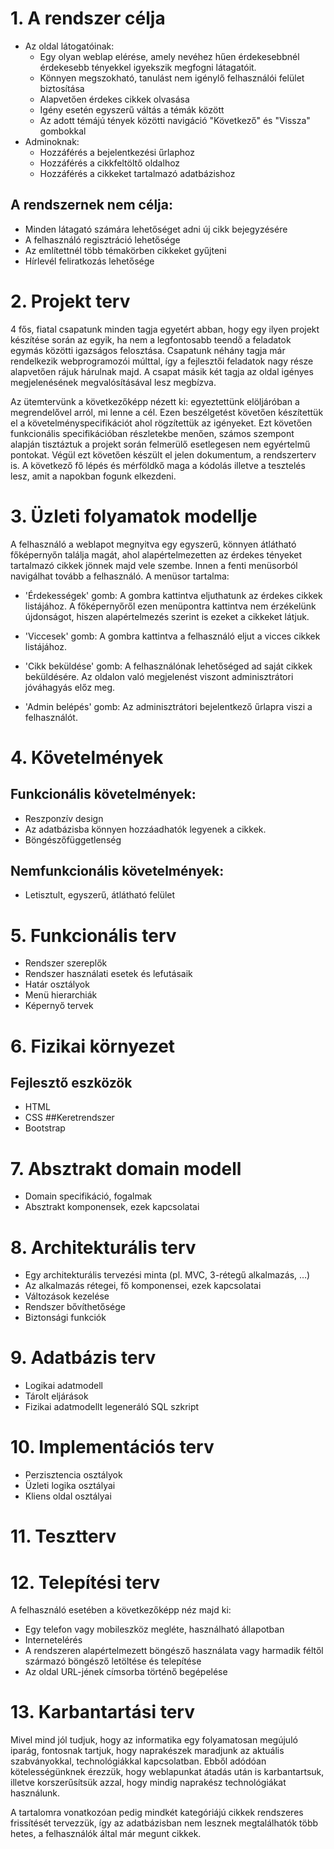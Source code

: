 # 1. A rendszer célja
- Az oldal látogatóinak:
    - Egy olyan weblap elérése, amely nevéhez hűen érdekesebbnél érdekesebb tényekkel igyekszik megfogni látagatóit.
    - Könnyen megszokható, tanulást nem igénylő felhasználói felület biztosítása
    - Alapvetően érdekes cikkek olvasása
    - Igény esetén egyszerű váltás a témák között
    - Az adott témájú tények közötti navigáció "Következő" és "Vissza" gombokkal
- Adminoknak:
    - Hozzáférés a bejelentkezési űrlaphoz 
    - Hozzáférés a cikkfeltöltő oldalhoz
    - Hozzáférés a cikkeket tartalmazó adatbázishoz
    
## A rendszernek nem célja:
   - Minden látagató számára lehetőséget adni új cikk bejegyzésére
   - A felhasználó regisztráció lehetősége
   - Az említettnél több témakörben cikkeket gyűjteni
   - Hírlevél feliratkozás lehetősége

# 2. Projekt terv

4 fős, fiatal csapatunk minden tagja egyetért abban, hogy egy ilyen projekt készítése során az egyik, ha 
nem a legfontosabb teendő a feladatok egymás közötti igazságos felosztása. Csapatunk néhány tagja már rendelkezik
webprogramozói múlttal, így a fejlesztői feladatok nagy része alapvetően rájuk hárulnak majd.
A csapat másik két tagja az oldal igényes megjelenésének megvalósításával lesz megbízva.

Az ütemtervünk a következőképp nézett ki: egyeztettünk elöljáróban a megrendelővel arról, mi lenne a cél. 
Ezen beszélgetést követően készítettük el a követelményspecifikációt ahol rögzítettük az igényeket.
Ezt követően funkcionális specifikációban részletekbe menően, számos szempont alapján tisztáztuk a projekt 
során felmerülő esetlegesen nem egyértelmű pontokat. Végül ezt követően készült el jelen dokumentum, 
a rendszerterv is. A következő fő lépés és mérföldkő maga a kódolás illetve a tesztelés lesz, amit a napokban fogunk elkezdeni.

# 3. Üzleti folyamatok modellje

A felhasználó a weblapot megnyitva egy egyszerű, könnyen átlátható főképernyőn találja magát, 
ahol alapértelmezetten az érdekes tényeket tartalmazó cikkek jönnek majd vele szembe.
Innen a fenti menüsorból navigálhat tovább a felhasználó. A menüsor tartalma:

- 'Érdekességek' gomb: A gombra kattintva eljuthatunk az érdekes cikkek listájához. A főképernyőről ezen menüpontra kattintva nem érzékelünk 
újdonságot, hiszen alapértelmezés szerint is ezeket a cikkeket látjuk.

- 'Viccesek' gomb: A gombra kattintva a felhasználó eljut a vicces cikkek listájához.

- 'Cikk beküldése' gomb: A felhasználónak lehetőséged ad saját cikkek beküldésére. Az oldalon való megjelenést viszont
adminisztrátori jóváhagyás előz meg.

- 'Admin belépés' gomb: Az adminisztrátori bejelentkező űrlapra viszi a felhasználót. 

# 4. Követelmények

## Funkcionális követelmények:

- Reszponzív design
- Az adatbázisba könnyen hozzáadhatók legyenek a cikkek.
- Böngészőfüggetlenség

## Nemfunkcionális követelmények:

- Letisztult, egyszerű, átlátható felület

# 5. Funkcionális terv

- Rendszer szereplők
- Rendszer használati esetek és lefutásaik
- Határ osztályok
- Menü hierarchiák
- Képernyő tervek

# 6. Fizikai környezet

## Fejlesztő eszközök
- HTML
- CSS
##Keretrendszer
- Bootstrap

# 7. Absztrakt domain modell

- Domain specifikáció, fogalmak
- Absztrakt komponensek, ezek kapcsolatai

# 8. Architekturális terv

- Egy architekturális tervezési minta (pl. MVC, 3-rétegű alkalmazás, …)
- Az alkalmazás rétegei, fő komponensei, ezek kapcsolatai
- Változások kezelése
- Rendszer bővíthetősége
- Biztonsági funkciók

# 9. Adatbázis terv

- Logikai adatmodell
- Tárolt eljárások
- Fizikai adatmodellt legeneráló SQL szkript

# 10. Implementációs terv

- Perzisztencia osztályok
- Üzleti logika osztályai
- Kliens oldal osztályai

# 11. Tesztterv

# 12. Telepítési terv

A felhasználó esetében a következőképp néz majd ki:
- Egy telefon vagy mobileszköz megléte, használható állapotban
- Internetelérés
- A rendszeren alapértelmezett böngésző használata vagy harmadik féltől származó böngésző letöltése és telepítése
- Az oldal URL-jének címsorba történő begépelése

# 13. Karbantartási terv

Mivel mind jól tudjuk, hogy az informatika egy folyamatosan megújuló iparág, fontosnak tartjuk, hogy naprakészek maradjunk az aktuális szabványokkal,
technológiákkal kapcsolatban. Ebből adódóan kötelességünknek érezzük, hogy weblapunkat átadás után is
karbantartsuk, illetve korszerűsítsük azzal, hogy mindig naprakész technológiákat használunk.

A tartalomra vonatkozóan pedig mindkét kategóriájú cikkek rendszeres frissítését tervezzük, így az adatbázisban nem lesznek
megtalálhatók több hetes, a felhasználók által már megunt cikkek.
